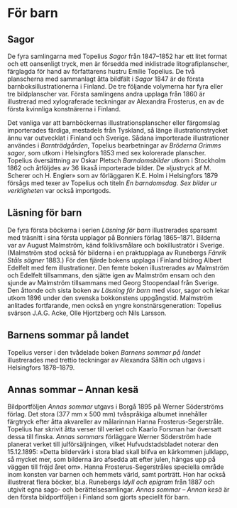 # För barn

## Sagor

De fyra samlingarna med Topelius *Sagor* från 1847–1852 har ett litet format och ett oansenligt tryck, men är försedda med inklistrade litografiplanscher, färglagda för hand av författarens hustru Emilie Topelius. De två planscherna med sammanlagt åtta bildfält i *Sagor* 1847 är de första barnboksillustrationerna i Finland. De tre följande volymerna har fyra eller tre bildplanscher var. Första samlingens andra upplaga från 1860 är illustrerad med xylograferade teckningar av Alexandra Frosterus, en av de första kvinnliga konstnärerna i Finland.<br/>

Det vanliga var att barnböckernas illustrationsplanscher eller färgomslag importerades färdiga, mestadels från Tyskland, så länge illustrationstrycket ännu var outvecklat i Finland och Sverige. Sådana importerade illustrationer användes i *Barnträdgården*, Topelius bearbetningar av *Bröderna Grimms sagor*, som utkom i Helsingfors 1853 med sex kolorerade planscher. Topelius översättning av Oskar Pletsch *Barndomsbilder* utkom i Stockholm 1862 och åtföljdes av 36 likaså importerade bilder. De »ljustryck af M. Scherer och H. Engler» som av förläggaren K.E. Holm i Helsingfors 1879 försågs med texer av Topelius och titeln *En barndomsdag. Sex bilder ur verkligheten* var också importgods.<br/>

## Läsning för barn

De fyra första böckerna i serien *Läsning för barn* illustrerades sparsamt med träsnitt i sina första upplagor på Bonniers förlag 1865–1871. Bilderna var av August Malmström, känd folklivsmålare och bokillustratör i Sverige. (Malmström stod också för bilderna i en praktupplaga av Runebergs *Fänrik Ståls sägner* 1883.) För den fjärde bokens upplaga i Finland bidrog Albert Edelfelt med fem illustrationer. Den femte boken illustrerades av Malmström och Edelfelt tillsammans, den sjätte igen av Malmström ensam och den sjunde av Malmström tillsammans med Georg Stoopendaal från Sverige. Den åttonde och sista boken av *Läsning för barn* med visor, sagor och lekar utkom 1896 under den svenska bokkonstens uppgångstid. Malmström anlitades fortfarande, men också en yngre konstnärsgeneration: Topelius svärson J.A.G. Acke, Olle Hjortzberg och Nils Larsson.<br/>

## Barnens sommar på landet

Topelius verser i den tvådelade boken *Barnens sommar på landet* illustrerades med trettio teckningar av Alexandra Såltin och utgavs i Helsingfors 1878–1879.<br/>

## Annas sommar – Annan kesä

Bildportföljen *Annas sommar* utgavs i Borgå 1895 på Werner Söderströms förlag. Det stora (377 mm x 500 mm) tvåspråkiga albumet innehåller färgtryck efter åtta akvareller av målarinnan Hanna Frosterus-Segerstråle. Topelius har skrivit åtta verser till verket och Kaarlo Forsman har översatt dessa till finska. *Annas sommars* förläggare Werner Söderström hade planerat verket till julförsäljningen, vilket Hufvudstadsbladet noterar den 15.12.1895: »Detta bildervärk i stora blad skall blifva en kärkommen julklapp, så mycket mer, som bilderna äro afsedda att efter julen, hängas upp på väggen till fröjd året om». Hanna Frosterus-Segerstråles speciella område inom konsten var barnen och hemmets värld, samt porträtt. Hon har också illustrerat flera böcker, bl.a. Runebergs *Idyll och epigram* från 1887 och utgivit egna sago- och berättelsesamlingar. *Annas sommar – Annan kesä* är den första bildportföljen i Finland som gjorts speciellt för barn.<br/>